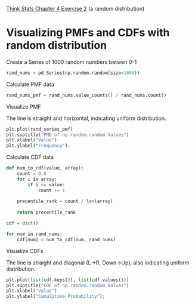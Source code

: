 [Think Stats Chapter 4 Exercise 2](http://greenteapress.com/thinkstats2/html/thinkstats2005.html#toc41) (a random distribution)

# Visualizing PMFs and CDFs with random distribution
Create a Series of 1000 random numbers betwen 0-1

```python
rand_nums = pd.Series(np.random.random(size=1000))
```

Calculate PMF data

```python
rand_nums_pmf = rand_nums.value_counts() / rand_nums.count()
```

Visualize PMF

The line is straight and horizontal, indicating uniform distribution. 
```Python
plt.plot(rand_series_pmf)
plt.suptitle("PMD of np.random.random Values")
plt.xlabel("Value")
plt.ylabel("Frequency");
```

Calculate CDF data

```python
def num_to_cdf(value, array):
    count = 0.0
    for i in array:
        if i <= value:
            count += 1
            
    precentile_rank = count / len(array)
    
    return precentile_rank

cdf = dict()

for num in rand_nums:
    cdf[num] = num_to_cdf(num, rand_nums)
```

Visualize CDFs

The line is straight and diagonal (L->R, Down->Up), also indicating uniform distribution.
```python
plt.plot(list(cdf.keys()), list(cdf.values()))
plt.suptitle("CDF of np.random.random Values")
plt.xlabel("Value")
plt.ylabel("Cumulitive Probability");
```

